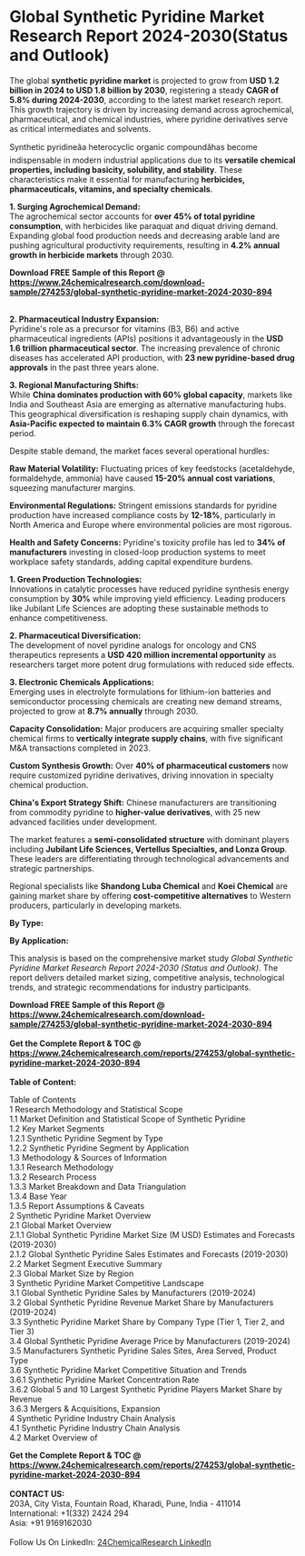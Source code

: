 <h1>Global Synthetic Pyridine Market Research Report 2024-2030(Status and Outlook)</h1><p>The global <strong>synthetic pyridine market</strong> is projected to grow from <strong>USD 1.2 billion in 2024 to USD 1.8 billion by 2030</strong>, registering a steady <strong>CAGR of 5.8% during 2024-2030</strong>, according to the latest market research report. This growth trajectory is driven by increasing demand across agrochemical, pharmaceutical, and chemical industries, where pyridine derivatives serve as critical intermediates and solvents.</p><p>Synthetic pyridineâa heterocyclic organic compoundâhas become indispensable in modern industrial applications due to its <strong>versatile chemical properties, including basicity, solubility, and stability</strong>. These characteristics make it essential for manufacturing <strong>herbicides, pharmaceuticals, vitamins, and specialty chemicals</strong>.</p><p><strong>1. Surging Agrochemical Demand:</strong><br>
The agrochemical sector accounts for <strong>over 45% of total pyridine consumption</strong>, with herbicides like paraquat and diquat driving demand. Expanding global food production needs and decreasing arable land are pushing agricultural productivity requirements, resulting in <strong>4.2% annual growth in herbicide markets</strong> through 2030.</p><div><b>Download FREE Sample of this Report @ 
            <a href="https://www.24chemicalresearch.com/download-sample/274253/global-synthetic-pyridine-market-2024-2030-894">
            https://www.24chemicalresearch.com/download-sample/274253/global-synthetic-pyridine-market-2024-2030-894</a></b></div><br><p><strong>2. Pharmaceutical Industry Expansion:</strong><br>
Pyridine's role as a precursor for vitamins (B3, B6) and active pharmaceutical ingredients (APIs) positions it advantageously in the <strong>USD 1.6 trillion pharmaceutical sector</strong>. The increasing prevalence of chronic diseases has accelerated API production, with <strong>23 new pyridine-based drug approvals</strong> in the past three years alone.</p><p><strong>3. Regional Manufacturing Shifts:</strong><br>
While <strong>China dominates production with 60% global capacity</strong>, markets like India and Southeast Asia are emerging as alternative manufacturing hubs. This geographical diversification is reshaping supply chain dynamics, with <strong>Asia-Pacific expected to maintain 6.3% CAGR growth</strong> through the forecast period.</p><p>Despite stable demand, the market faces several operational hurdles:</p><p><strong>Raw Material Volatility:</strong> Fluctuating prices of key feedstocks (acetaldehyde, formaldehyde, ammonia) have caused <strong>15-20% annual cost variations</strong>, squeezing manufacturer margins.</p><p><strong>Environmental Regulations:</strong> Stringent emissions standards for pyridine production have increased compliance costs by <strong>12-18%</strong>, particularly in North America and Europe where environmental policies are most rigorous.</p><p><strong>Health and Safety Concerns:</strong> Pyridine's toxicity profile has led to <strong>34% of manufacturers</strong> investing in closed-loop production systems to meet workplace safety standards, adding capital expenditure burdens.</p><p><strong>1. Green Production Technologies:</strong><br>
Innovations in catalytic processes have reduced pyridine synthesis energy consumption by <strong>30%</strong> while improving yield efficiency. Leading producers like Jubilant Life Sciences are adopting these sustainable methods to enhance competitiveness.</p><p><strong>2. Pharmaceutical Diversification:</strong><br>
The development of novel pyridine analogs for oncology and CNS therapeutics represents a <strong>USD 420 million incremental opportunity</strong> as researchers target more potent drug formulations with reduced side effects.</p><p><strong>3. Electronic Chemicals Applications:</strong><br>
Emerging uses in electrolyte formulations for lithium-ion batteries and semiconductor processing chemicals are creating new demand streams, projected to grow at <strong>8.7% annually</strong> through 2030.</p><p><strong>Capacity Consolidation:</strong> Major producers are acquiring smaller specialty chemical firms to <strong>vertically integrate supply chains</strong>, with five significant M&amp;A transactions completed in 2023.</p><p><strong>Custom Synthesis Growth:</strong> Over <strong>40% of pharmaceutical customers</strong> now require customized pyridine derivatives, driving innovation in specialty chemical production.</p><p><strong>China's Export Strategy Shift:</strong> Chinese manufacturers are transitioning from commodity pyridine to <strong>higher-value derivatives</strong>, with 25 new advanced facilities under development.</p><p>The market features a <strong>semi-consolidated structure</strong> with dominant players including <strong>Jubilant Life Sciences, Vertellus Specialties, and Lonza Group</strong>. These leaders are differentiating through technological advancements and strategic partnerships.</p><p>Regional specialists like <strong>Shandong Luba Chemical</strong> and <strong>Koei Chemical</strong> are gaining market share by offering <strong>cost-competitive alternatives</strong> to Western producers, particularly in developing markets.</p><p><strong>By Type:</strong></p><p><strong>By Application:</strong></p><p>This analysis is based on the comprehensive market study <em>Global Synthetic Pyridine Market Research Report 2024-2030 (Status and Outlook)</em>. The report delivers detailed market sizing, competitive analysis, technological trends, and strategic recommendations for industry participants.</p><div><b>Download FREE Sample of this Report @ 
            <a href="https://www.24chemicalresearch.com/download-sample/274253/global-synthetic-pyridine-market-2024-2030-894">
            https://www.24chemicalresearch.com/download-sample/274253/global-synthetic-pyridine-market-2024-2030-894</a></b></div><br><div><b>Get the Complete Report & TOC @ 
            <a href="https://www.24chemicalresearch.com/reports/274253/global-synthetic-pyridine-market-2024-2030-894">
            https://www.24chemicalresearch.com/reports/274253/global-synthetic-pyridine-market-2024-2030-894</a></b></div><br>
            <b>Table of Content:</b><p>Table of Contents<br />
1 Research Methodology and Statistical Scope<br />
1.1 Market Definition and Statistical Scope of Synthetic Pyridine<br />
1.2 Key Market Segments<br />
1.2.1 Synthetic Pyridine Segment by Type<br />
1.2.2 Synthetic Pyridine Segment by Application<br />
1.3 Methodology & Sources of Information<br />
1.3.1 Research Methodology<br />
1.3.2 Research Process<br />
1.3.3 Market Breakdown and Data Triangulation<br />
1.3.4 Base Year<br />
1.3.5 Report Assumptions & Caveats<br />
2 Synthetic Pyridine Market Overview<br />
2.1 Global Market Overview<br />
2.1.1 Global Synthetic Pyridine Market Size (M USD) Estimates and Forecasts (2019-2030)<br />
2.1.2 Global Synthetic Pyridine Sales Estimates and Forecasts (2019-2030)<br />
2.2 Market Segment Executive Summary<br />
2.3 Global Market Size by Region<br />
3 Synthetic Pyridine Market Competitive Landscape<br />
3.1 Global Synthetic Pyridine Sales by Manufacturers (2019-2024)<br />
3.2 Global Synthetic Pyridine Revenue Market Share by Manufacturers (2019-2024)<br />
3.3 Synthetic Pyridine Market Share by Company Type (Tier 1, Tier 2, and Tier 3)<br />
3.4 Global Synthetic Pyridine Average Price by Manufacturers (2019-2024)<br />
3.5 Manufacturers Synthetic Pyridine Sales Sites, Area Served, Product Type<br />
3.6 Synthetic Pyridine Market Competitive Situation and Trends<br />
3.6.1 Synthetic Pyridine Market Concentration Rate<br />
3.6.2 Global 5 and 10 Largest Synthetic Pyridine Players Market Share by Revenue<br />
3.6.3 Mergers & Acquisitions, Expansion<br />
4 Synthetic Pyridine Industry Chain Analysis<br />
4.1 Synthetic Pyridine Industry Chain Analysis<br />
4.2 Market Overview of</p><div><b>Get the Complete Report & TOC @ 
            <a href="https://www.24chemicalresearch.com/reports/274253/global-synthetic-pyridine-market-2024-2030-894">
            https://www.24chemicalresearch.com/reports/274253/global-synthetic-pyridine-market-2024-2030-894</a></b></div><br><b>CONTACT US:</b><br>
            203A, City Vista, Fountain Road, Kharadi, Pune, India - 411014<br>
            International: +1(332) 2424 294<br>
            Asia: +91 9169162030 <br><br>
            Follow Us On LinkedIn: <a href="https://www.linkedin.com/company/24chemicalresearch/">24ChemicalResearch LinkedIn</a>